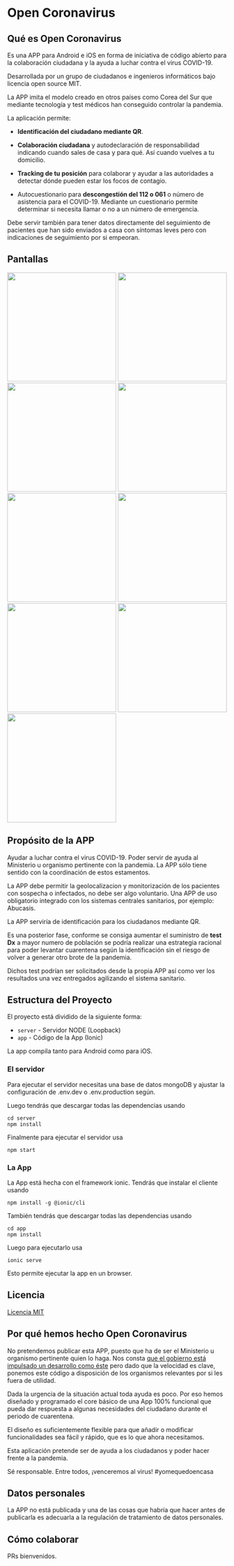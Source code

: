 # Open Coronavirus

## Qué es Open Coronavirus

Es una APP para Android e iOS en forma de iniciativa de código abierto para la colaboración ciudadana y la ayuda a luchar contra el virus COVID-19.

Desarrollada por un grupo de ciudadanos e ingenieros informáticos bajo licencia open source MIT.

La APP imita el modelo creado en otros países como Corea del Sur que mediante tecnología y test médicos han conseguido controlar la pandemia.

La aplicación permite:

- **Identificación del ciudadano mediante QR**.

- **Colaboración ciudadana** y autodeclaración de responsabilidad indicando cuando sales de casa y para qué. Así cuando vuelves a tu domicilio.

- **Tracking de tu posición** para colaborar y ayudar a las autoridades a detectar dónde pueden estar los focos de contagio.

- Autocuestionario para **descongestión del 112 o 061** o número de asistencia para el COVID-19.  Mediante un cuestionario permite determinar si necesita llamar o no a un número de emergencia.

Debe servir también para tener datos directamente del seguimiento de pacientes que han sido enviados a casa con síntomas leves pero con indicaciones de seguimiento por si empeoran.

## Pantallas

<img src="https://raw.githubusercontent.com/aparraga/open-coronavirus/master/screenshots/open-coronavirus.gif" width="250">

<img src="https://raw.githubusercontent.com/aparraga/open-coronavirus/master/screenshots/screen1.png" width="250">

<img src="https://raw.githubusercontent.com/aparraga/open-coronavirus/master/screenshots/screen2.png" width="250">

<img src="https://raw.githubusercontent.com/aparraga/open-coronavirus/master/screenshots/screen3.png" width="250">

<img src="https://raw.githubusercontent.com/aparraga/open-coronavirus/master/screenshots/screen4.png" width="250">

<img src="https://raw.githubusercontent.com/aparraga/open-coronavirus/master/screenshots/screen5.png" width="250">

<img src="https://raw.githubusercontent.com/aparraga/open-coronavirus/master/screenshots/screen6.png" width="250">

<img src="https://raw.githubusercontent.com/aparraga/open-coronavirus/master/screenshots/screen7.png" width="250">

<img src="https://raw.githubusercontent.com/aparraga/open-coronavirus/master/screenshots/screen8.png" width="250">

## Propósito de la APP

Ayudar a luchar contra el virus COVID-19.
Poder servir de ayuda al Ministerio u organismo pertinente con la pandemia.
La APP sólo tiene sentido con la coordinación de estos estamentos.

La APP debe permitir la geolocalizacion y monitorización de los pacientes con sospecha o infectados, no debe ser algo voluntario. Una APP de uso obligatorio integrado con los sistemas centrales sanitarios, por ejemplo: Abucasis.

La APP serviría de identificación para los ciudadanos mediante QR.

Es una posterior fase, conforme se consiga aumentar el suministro de **test Dx** a mayor numero de población se podría realizar una estrategia racional para poder levantar cuarentena según la identificación sin el riesgo de volver a generar otro brote de la pandemia.

Dichos test podrían ser solicitados desde la propia APP así como ver los resultados una vez entregados agilizando el sistema sanitario.


## Estructura del Proyecto

El proyecto está dividido de la siguiente forma:

- `server` - Servidor NODE (Loopback)
- `app` - Código de la App (Ionic)

La app compila tanto para Android como para iOS.

### El servidor

Para ejecutar el servidor necesitas una base de datos mongoDB y ajustar la configuración de .env.dev o .env.production según.

Luego tendrás que descargar todas las dependencias usando

```
cd server
npm install
```

Finalmente para ejecutar el servidor usa

```
npm start
```

### La App

La App está hecha con el framework ionic. Tendrás que instalar el cliente usando

```
npm install -g @ionic/cli
```

También tendrás que descargar todas las dependencias usando

```
cd app
npm install
```

Luego para ejecutarlo usa

```
ionic serve
```

Esto permite ejecutar la app en un browser. 

## Licencia

[Licencia MIT](license.md)

## Por qué hemos hecho Open Coronavirus

No pretendemos publicar esta APP, puesto que ha de ser el Ministerio u organismo pertinente quien lo haga. Nos consta [que el gobierno está impulsado un desarrollo como éste](https://elpais.com/tecnologia/2020-03-16/el-gobierno-impulsa-una-aplicacion-inspirada-en-el-exito-de-corea-del-sur-para-combatir-el-coronavirus.html) pero dado que la velocidad es clave, ponemos este código a disposición de los organismos relevantes por si les fuera de utilidad.

Dada la urgencia de la situación actual toda ayuda es poco. Por eso hemos diseñado y programado el core básico de una App 100% funcional que pueda dar respuesta a algunas necesidades del ciudadano durante el periodo de cuarentena.

El diseño es suficientemente flexible para que añadir o modificar funcionalidades sea fácil y rápido, que es lo que ahora necesitamos.

Esta aplicación pretende ser de ayuda a los ciudadanos y poder hacer frente a la pandemia.

Sé responsable. Entre todos, ¡venceremos al virus!
\#yomequedoencasa


## Datos personales

La APP no está publicada y una de las cosas que habría que hacer antes de publicarla es adecuarla a la regulación de tratamiento de datos personales.

## Cómo colaborar

PRs bienvenidos.
